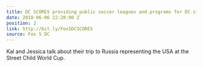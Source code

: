 ```yaml
---
title: DC SCORES providing public soccer leagues and programs for DC students
date: 2018-06-06 22:28:00 Z
position: 2
link: http://bit.ly/Fox5DCSCORES
source: Fox 5 DC
---
```


Kal and Jessica talk about their trip to Russia representing the USA at the Street Child World Cup. 